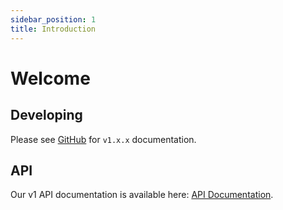 ```yaml
---
sidebar_position: 1
title: Introduction
---
```


# Welcome

## Developing

Please see [GitHub](https://github.com/adam-rms/adam-rms/tree/v1) for `v1.x.x` documentation. 

## API

Our v1 API documentation is available here: [API Documentation](/docs/api/intro).